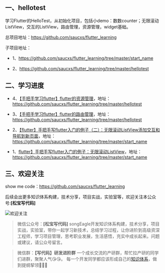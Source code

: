 ## 一、hellotest
学习Flutter的HelloTest，从初始化项目，包括小demo：数数counter；无限滚动ListView，交互的ListView，路由管理，资源管理，widget基础。

总项目地址：https://github.com/saucxs/flutter_learning

子项目地址：

+ 1、https://github.com/saucxs/flutter_learning/tree/master/start_name

+ 2、https://github.com/saucxs/flutter_learning/tree/master/hellotest

## 二、学习进度

+ 4、[【手把手学习flutter】flutter的资源管理](http://www.chengxinsong.cn/post/104)，地址： https://github.com/saucxs/flutter_learning/tree/master/hellotest

+ 3、[【手把手学习flutter】flutter的路由管理](http://www.chengxinsong.cn/post/103)，地址： https://github.com/saucxs/flutter_learning/tree/master/hellotest

+ 2、[【flutter】手把手写flutter入门的例子（二）：无限滚动ListView添加交互和导航到新页面](http://www.chengxinsong.cn/post/99)，地址： https://github.com/saucxs/flutter_learning/tree/master/start_name

+ 1、[flutter】手把手写flutter入门的例子：无限滚动ListView](http://www.chengxinsong.cn/post/100)，地址： https://github.com/saucxs/flutter_learning/tree/master/start_name


## 三、欢迎关注
show me code：https://github.com/saucxs/flutter_learning

后续会出更多知识体系构建，技术分享，项目实战，实验室等，欢迎关注本公众号:**[松宝写代码]**

![欢迎关注](http://static.chengxinsong.cn/image/author/intro.jpg?width=600)

>微信公众号：**[松宝写代码]**
songEagle开发知识体系构建，技术分享，项目实战，实验室，带你一起学习新技术，总结学习过程，让你进阶到高级资深工程师，学习项目管理，思考职业发展，生活感悟，充实中成长起来。问题或建议，请公众号留言。

>微信群：**【写代码】研发进阶群**
一个成长交流的产研群，帮忙拉产研的同学们进群，聚聚人气😘😘。
每一个开发同学都应该形成自己的[知识体系](https://github.com/saucxs/full_stack_knowledge_list)，做到提纲挈领🧐🧐🧐